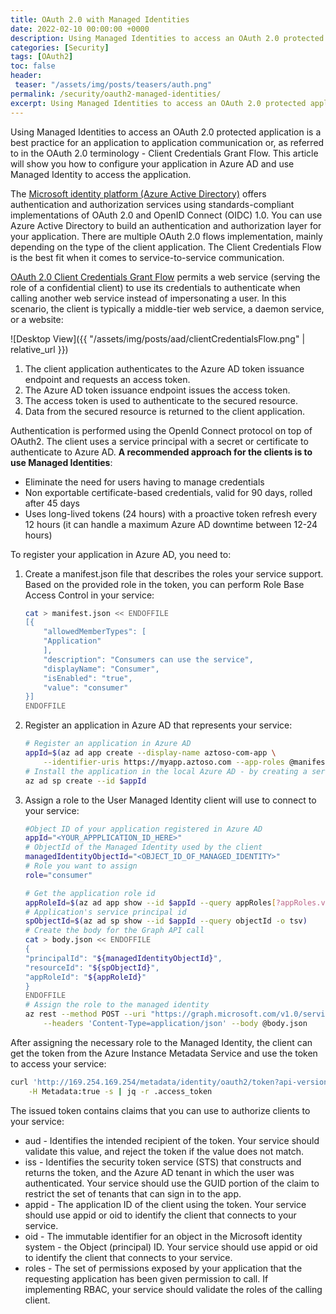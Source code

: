 ```yaml
---
title: OAuth 2.0 with Managed Identities
date: 2022-02-10 00:00:00 +0000
description: Using Managed Identities to access an OAuth 2.0 protected application is a best practice for an application to application communication or, as referred to in the OAuth 2.0 terminology - Client Credentials Grant Flow. This article will show you how to configure your application in Azure AD and use Managed Identity to access the application.
categories: [Security]
tags: [OAuth2]
toc: false
header:
 teaser: "/assets/img/posts/teasers/auth.png"
permalink: /security/oauth2-managed-identities/
excerpt: Using Managed Identities to access an OAuth 2.0 protected application is a best practice for an application to application communication or, as referred to in the OAuth 2.0 terminology - Client Credentials Grant Flow. This article will show you how to configure your application in Azure AD and use Managed Identity to access the application.
---
```

Using Managed Identities to access an OAuth 2.0 protected application is a best practice for an application to application communication or, as referred to in the OAuth 2.0 terminology - Client Credentials Grant Flow. This article will show you how to configure your application in Azure AD and use Managed Identity to access the application.

The [Microsoft identity platform (Azure Active Directory)](https://docs.microsoft.com/en-us/azure/active-directory/develop/active-directory-v2-protocols) offers authentication and authorization services using standards-compliant implementations of OAuth 2.0 and OpenID Connect (OIDC) 1.0. You can use Azure Active Directory to build an authentication and authorization layer for your application. There are multiple OAuth 2.0 flows implementation, mainly depending on the type of the client application. The Client Credentials Flow is the best fit when it comes to service-to-service communication.

[OAuth 2.0 Client Credentials Grant Flow](https://docs.microsoft.com/en-us/azure/active-directory/develop/v2-oauth2-client-creds-grant-flow) permits a web service (serving the role of a confidential client) to use its credentials to authenticate when calling another web service instead of impersonating a user. In this scenario, the client is typically a middle-tier web service, a daemon service, or a website:

![Desktop View]({{ "/assets/img/posts/aad/clientCredentialsFlow.png" | relative_url }})

1. The client application authenticates to the Azure AD token issuance endpoint and requests an access token.
2. The Azure AD token issuance endpoint issues the access token.
3. The access token is used to authenticate to the secured resource.
4. Data from the secured resource is returned to the client application.

Authentication is performed using the OpenId Connect protocol on top of OAuth2. The client uses a service principal with a secret or certificate to authenticate to Azure AD. **A recommended approach for the clients is to use Managed Identities**:
- Eliminate the need for users having to manage credentials
- Non exportable certificate-based credentials, valid for 90 days, rolled after 45 days
- Uses long-lived tokens (24 hours) with a proactive token refresh every 12 hours (it can handle a maximum Azure AD downtime between 12-24 hours)

To register your application in Azure AD, you need to:

1. Create a manifest.json file that describes the roles your service support. Based on the provided role in the token, you can perform Role Base Access Control in your service: 
    ```bash
    cat > manifest.json << ENDOFFILE
    [{
        "allowedMemberTypes": [
        "Application"
        ],
        "description": "Consumers can use the service",
        "displayName": "Consumer",
        "isEnabled": "true",
        "value": "consumer"
    }]
    ENDOFFILE
    ```
2. Register an application in Azure AD that represents your service:
    ```bash
    # Register an application in Azure AD
    appId=$(az ad app create --display-name aztoso-com-app \
        --identifier-uris https://myapp.aztoso.com --app-roles @manifest.json --query appId)
    # Install the application in the local Azure AD - by creating a service principal
    az ad sp create --id $appId
    ```
3. Assign a role to the User Managed Identity client will use to connect to your service:
    ```bash
    #Object ID of your application registered in Azure AD
    appId="<YOUR_APPPLICATION_ID_HERE>"
    # ObjectId of the Managed Identity used by the client
    managedIdentityObjectId="<OBJECT_ID_OF_MANAGED_IDENTITY>"
    # Role you want to assign
    role="consumer"
    
    # Get the application role id
    appRoleId=$(az ad app show --id $appId --query appRoles[?appRoles.value==$role].id -o tsv)
    # Application's service principal id
    spObjectId=$(az ad sp show --id $appId --query objectId -o tsv)
    # Create the body for the Graph API call
    cat > body.json << ENDOFFILE
    {
    "principalId": "${managedIdentityObjectId}",
    "resourceId": "${spObjectId}",
    "appRoleId": "${appRoleId}"
    }
    ENDOFFILE
    # Assign the role to the managed identity
    az rest --method POST --uri "https://graph.microsoft.com/v1.0/servicePrincipals/$managedIdentityObjectId/appRoleAssignedTo" \
        --headers 'Content-Type=application/json' --body @body.json
    ```

After assigning the necessary role to the Managed Identity, the client can get the token from the Azure Instance Metadata Service and use the token to access your service:
```bash
curl 'http://169.254.169.254/metadata/identity/oauth2/token?api-version=2018-02-01&resource=https%3A%2F%2Fmyapp.aztoso.com' \
    -H Metadata:true -s | jq -r .access_token
```
The issued token contains claims that you can use to authorize clients to your service:
- aud - Identifies the intended recipient of the token. Your service should validate this value, and reject the token if the value does not match.
- iss - Identifies the security token service (STS) that constructs and returns the token, and the Azure AD tenant in which the user was authenticated. Your service should use the GUID portion of the claim to restrict the set of tenants that can sign in to the app.
- appid -  The application ID of the client using the token. Your service should use appid or oid to identify the client that connects to your service.
- oid - The immutable identifier for an object in the Microsoft identity system - the Object (principal) ID. Your service should use appid or oid to identify the client that connects to your service.
- roles - The set of permissions exposed by your application that the requesting application has been given permission to call. If implementing RBAC, your service should validate the roles of the calling client.